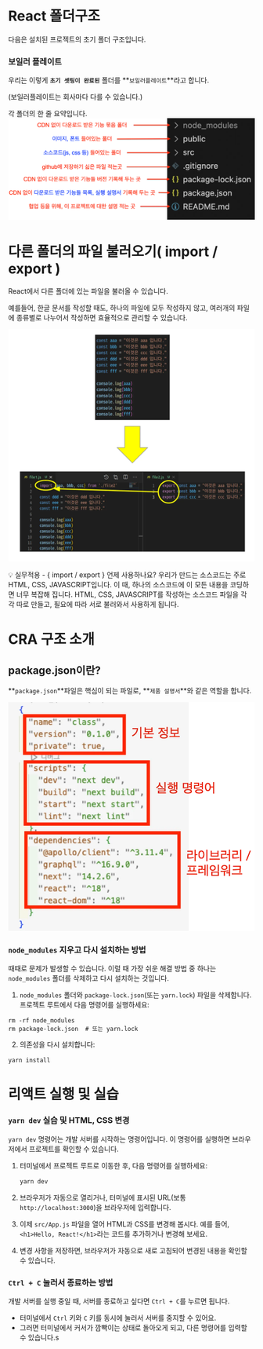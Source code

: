 
# React 폴더구조

다음은 설치된 프로젝트의 초기 폴더 구조입니다.

### 보일러 플레이트

우리는 이렇게 **`초기 셋팅이 완료된`** 폴더를 **`보일러플레이트`**라고 합니다.

(보일러플레이트는 회사마다 다를 수 있습니다.)

각 폴더의 한 줄 요약입니다.
<img src="../img/보일러플레이트.webp">

# 다른 폴더의 파일 불러오기( **import / export** )

React에서 다른 폴더에 있는 파일을 불러올 수 있습니다.

예를들어, 한글 문서를 작성할 때도, 하나의 파일에 모두 작성하지 않고, 여러개의 파일에 종류별로 나누어서 작성하면 효율적으로 관리할 수 있습니다.

<img src="../img/다른폴더불러오기.webp">

💡 실무적용 - { import / export } 언제 사용하나요?
우리가 만드는 소스코드는 주로 HTML, CSS, JAVASCRIPT입니다.
이 때, 하나의 소스코드에 이 모든 내용을 코딩하면 너무 복잡해 집니다.
HTML, CSS, JAVASCRIPT를 작성하는 소스코드 파일을 각 각 따로 만들고, 필요에 따라 서로 불러와서 사용하게 됩니다.

# CRA 구조 소개

## package.json이란?

**`package.json`**파일은 핵심이 되는 파일로, **`제품 설명서`**와 같은 역할을 합니다.

<img src="../img/packagejson.webp">

### **`node_modules` 지우고 다시 설치하는 방법**

때때로 문제가 발생할 수 있습니다. 이럴 때 가장 쉬운 해결 방법 중 하나는 `node_modules` 폴더를 삭제하고 다시 설치하는 것입니다.

1. `node_modules` 폴더와 `package-lock.json`(또는 `yarn.lock`) 파일을 삭제합니다. 프로젝트 루트에서 다음 명령어를 실행하세요:

```shell
rm -rf node_modules
rm package-lock.json  # 또는 yarn.lock
```
2. 의존성을 다시 설치합니다:
```shell
yarn install
```

# 리액트 실행 및 실습

### **`yarn dev` 실습 및 HTML, CSS 변경**

`yarn dev` 명령어는 개발 서버를 시작하는 명령어입니다. 이 명령어를 실행하면 브라우저에서 프로젝트를 확인할 수 있습니다.

1. 터미널에서 프로젝트 루트로 이동한 후, 다음 명령어를 실행하세요:
    
    ```bash
    yarn dev
    ```
    
2. 브라우저가 자동으로 열리거나, 터미널에 표시된 URL(보통 `http://localhost:3000`)을 브라우저에 입력합니다.
3. 이제 `src/App.js` 파일을 열어 HTML과 CSS를 변경해 봅시다. 예를 들어, `<h1>Hello, React!</h1>`라는 코드를 추가하거나 변경해 보세요.
4. 변경 사항을 저장하면, 브라우저가 자동으로 새로 고침되어 변경된 내용을 확인할 수 있습니다.

### **`Ctrl + C` 눌러서 종료하는 방법**

개발 서버를 실행 중일 때, 서버를 종료하고 싶다면 `Ctrl + C`를 누르면 됩니다.

- 터미널에서 `Ctrl` 키와 `C` 키를 동시에 눌러서 서버를 중지할 수 있어요.
- 그러면 터미널에서 커서가 깜빡이는 상태로 돌아오게 되고, 다른 명령어를 입력할 수 있습니다.s